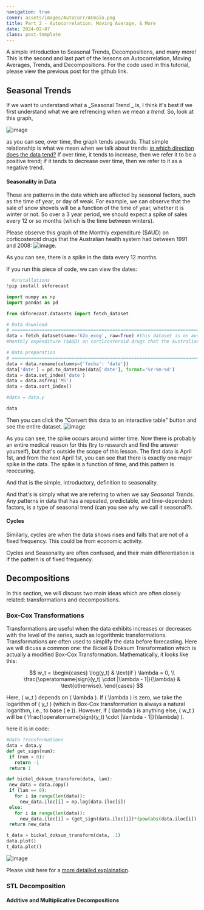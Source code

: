 ```yaml
---
navigation: true
cover: assets/images/AutoCorr/ACmain.png
title: Part 2 - Autocorrelation, Moving Average, & More
date: 2024-02-07
class: post-template
---
```


A simple introduction to Seasonal Trends, Decompositions, and many more! This is the second and last part of the lessons on Autocorrelation, Moving Averages, Trends, and Decompositions. For the code used in this tutorial, please view the previous post for the github link. 


## Seasonal Trends

If we want to understand what a _Seasonal Trend _ is, I think it's best if we first understand what we are refrencing when we mean a _trend._ So, look at this graph, 

![image](https://github.com/user-attachments/assets/e5a7cd20-7f87-4778-8ac0-a9a151f86df0)

as you can see, over time, the graph tends upwards. That simple relationship is what we mean when we talk about trends: <u>in which direction does the data tend?</u> If over time, it tends to increase, then we refer it to be a positive trend; if it tends to decrease over time, then we refer to it as a negative trend.

#### Seasonality in Data

These are patterns in the data which are affected by seasonal factors, such as the time of year, or day of weak. For example, we can observe that the sale of snow shovels will be a function of the time of year, whether it is winter or not. So over a 3 year period, we should expect a spike of sales every 12 or so months (which is the time between winters). 

Please observe this graph of the Monthly expenditure ($AUD) on corticosteroid drugs that the Australian health system had between 1991 and 2008: ![image](https://github.com/burakayy7/blog/assets/120507146/b79a4fc8-d835-491c-a551-c69c2fb192a2).

As you can see, there is a spike in the data every 12 months. 

If you run this piece of code, we can view the dates:
```python
  #installations
!pip install skforecast

import numpy as np
import pandas as pd

from skforecast.datasets import fetch_dataset

# Data download
# ==============================================================================
data = fetch_dataset(name='h2o_exog', raw=True) #this dataset is on australian health system, from 1991 to 2008. This is from Hyndman (2023) fpp3
#Monthly expenditure ($AUD) on corticosteroid drugs that the Australian health system had between 1991 and 2008. Two additional variables (exog_1, exog_2) are simulated.

# Data preparation
# ==============================================================================
data = data.rename(columns={'fecha': 'date'})
data['date'] = pd.to_datetime(data['date'], format='%Y-%m-%d')
data = data.set_index('date')
data = data.asfreq('MS')
data = data.sort_index()

#data = data.y

data
```
Then you can click the "Convert this data to an interactive table" button and see the entire dataset.
![image](https://github.com/user-attachments/assets/18b20d7d-ae68-4dbb-8748-3955b6d24741)

As you can see, the spike occurs around winter time. Now there is probably an entire medical reason for this (try to research and find the answer yourself), but that's outside the scope of this lesson. The first data is April 1st, and from the next April 1st, you can see that there is exactly one major spike in the data. The spike is a function of time, and this pattern is reoccuring. 

And that is the simple, introductory, definition to seasonality. 

And that's is simply what we are refering to when we say _Seasonal Trends._ Any patterns in data that has a repeated, predictable, and time-dependent factors, is a type of seasonal trend (can you see why we call it seasonal?).



#### Cycles

Similarly, cycles are when the data shows rises and falls that are not of a fixed frequency. This could be from economic activity. 

Cycles and Seasonality are often confused, and their main differentiation is if the pattern is of fixed frequency. 


## Decompositions

In this section, we will discuss two main ideas which are often closely related: transformations and decompositions. 

### Box-Cox Transformations

Transformations are useful when the data exhibits increases or decreases with the level of the series, such as logorithmic transformations. Transformations are often used to simplify the data before forecasting. Here we will dicuss a common one: the Bickel & Doksum Transformation which is actually a modified Box-Cox Transformation. Mathematically, it looks like this:

$$
w_t =
\begin{cases}
    \log(y_t) & \text{if } \lambda = 0, \\
    \frac{\operatorname{sign}(y_t) \cdot |\lambda - 1|}{\lambda} & \text{otherwise}.
\end{cases}
$$

Here, \( w_t \) depends on \( \lambda \). If \( \lambda \) is zero, we take the logarithm of \( y_t \) (which in Box-Cox transformation is always a natural logarithm, i.e., to base \( e \)). However, if \( \lambda \) is anything else, \( w_t \) will be \( \frac{\operatorname{sign}(y_t) \cdot |\lambda - 1|}{\lambda} \).

here it is in code:
 ```python
#Data Transformations
data = data.y
def get_sign(num):
  if (num < 0):
    return -1
  return 1

def bickel_doksum_transform(data, lam):
  new_data = data.copy()
  if (lam == 0):
    for i in range(len(data)):
      new_data.iloc[i] = np.log(data.iloc[i])
  else:
    for i in range(len(data)):
      new_data.iloc[i] = (get_sign(data.iloc[i])*(pow(abs(data.iloc[i]), lam)-1))/lam
  return new_data

t_data = bickel_doksum_transform(data, .1)
data.plot()
t_data.plot()
```
![image](https://github.com/user-attachments/assets/8e8b38b4-1aa0-4a4e-bae7-eaba83952ea4)


Please visit here for a [more detailed explaination](https://otexts.com/fpp3/transformations.html).

### STL Decomposition



#### Additive and Multiplicative Decompositions
